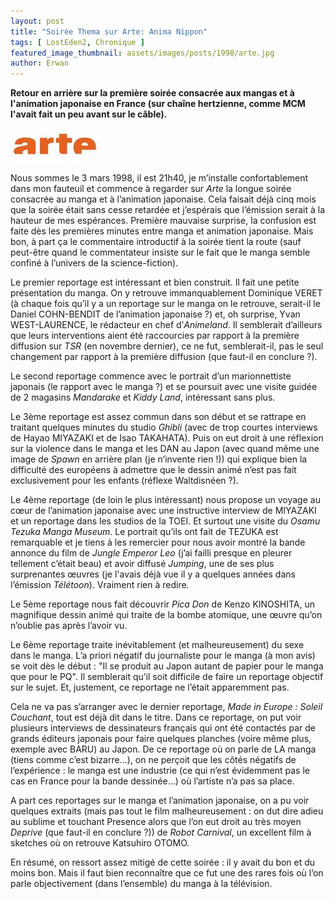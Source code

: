 ```yaml
---
layout: post
title: "Soirée Thema sur Arte: Anima Nippon"
tags: [ LostEden2, Chronique ]
featured_image_thumbnail: assets/images/posts/1998/arte.jpg
author: Erwan
---
```


**Retour en arrière sur la première soirée consacrée aux mangas et à l'animation japonaise en France (sur chaîne hertzienne, comme MCM l'avait fait un peu avant sur le câble).**

![Image](assets/images/posts/1998/arte.jpg#left) 

Nous sommes le 3 mars 1998, il est 21h40, je m’installe confortablement dans mon fauteuil et commence à regarder sur *Arte* la longue soirée consacrée au manga et à l’animation japonaise. Cela faisait déjà cinq mois que la soirée était sans cesse retardée et j’espérais que l’émission serait à la hauteur de mes espérances. Première mauvaise surprise, la confusion est faite dès les premières minutes entre manga et animation japonaise. Mais bon, à part ça le commentaire introductif à la soirée tient la route (sauf peut-être quand le commentateur insiste sur le fait que le manga semble confiné à l’univers de la science-fiction).

Le premier reportage est intéressant et bien construit. Il fait une petite présentation du manga. On y retrouve immanquablement Dominique VERET (à chaque fois qu’il y a un reportage sur le manga on le retrouve, serait-il le Daniel COHN-BENDIT de l’animation japonaise ?) et, oh surprise, Yvan WEST-LAURENCE, le rédacteur en chef d’*Animeland*. Il semblerait d’ailleurs que leurs interventions aient été raccourcies par rapport à la première diffusion sur *TSR* (en novembre dernier), ce ne fut, semblerait-il, pas le seul changement par rapport à la première diffusion (que faut-il en conclure ?).

Le second reportage commence avec le portrait d’un marionnettiste japonais (le rapport avec le manga ?) et se poursuit avec une visite guidée de 2 magasins *Mandarake* et *Kiddy Land*, intéressant sans plus.

Le 3ème reportage est assez commun dans son début et se rattrape en traitant quelques minutes du studio *Ghibli* (avec de trop courtes interviews de Hayao MIYAZAKI et de Isao TAKAHATA). Puis on eut droit à une réflexion sur la violence dans le manga et les DAN au Japon (avec quand même une image de *Spawn* en arrière plan (je n’invente rien !)) qui explique bien la difficulté des européens à admettre que le dessin animé n’est pas fait exclusivement pour les enfants (réflexe Waltdisnéen ?).

Le 4ème reportage (de loin le plus intéressant) nous propose un voyage au cœur de l’animation japonaise avec une instructive interview de MIYAZAKI et un reportage dans les studios de la TOEI. Et surtout une visite du *Osamu Tezuka Manga Museum*. Le portrait qu’ils ont fait de TEZUKA est remarquable et je tiens à les remercier pour nous avoir montré la bande annonce du film de *Jungle Emperor Leo* (j’ai failli presque en pleurer tellement c’était beau) et avoir diffusé *Jumping*, une de ses plus surprenantes œuvres (je l'avais déjà vue il y a quelques années dans l’émission *Télétoon*). Vraiment rien à redire.

Le 5ème reportage nous fait découvrir *Pica Don* de Kenzo KINOSHITA, un magnifique dessin animé qui traite de la bombe atomique, une œuvre qu’on n’oublie pas après l’avoir vu.

Le 6ème reportage traite inévitablement (et malheureusement) du sexe dans le manga. L’a priori négatif du journaliste pour le manga (à mon avis) se voit dès le début : "Il se produit au Japon autant de papier pour le manga que pour le PQ". Il semblerait qu’il soit difficile de faire un reportage objectif sur le sujet. Et, justement, ce reportage ne l’était apparemment pas.

Cela ne va pas s’arranger avec le dernier reportage, *Made in Europe : Soleil Couchant*, tout est déjà dit dans le titre. Dans ce reportage, on put voir plusieurs interviews de dessinateurs français qui ont été contactés par de grands éditeurs japonais pour faire quelques planches (voire même plus, exemple avec BARU) au Japon. De ce reportage où on parle de LA manga (tiens comme c’est bizarre...), on ne perçoit que les côtés négatifs de l’expérience : le manga est une industrie (ce qui n’est évidemment pas le cas en France pour la bande dessinée...) où l’artiste n’a pas sa place.

A part ces reportages sur le manga et l’animation japonaise, on a pu voir quelques extraits (mais pas tout le film malheureusement : on dut dire adieu au sublime et touchant Presence alors que l’on eut droit au très moyen *Deprive* (que faut-il en conclure ?)) de *Robot Carnival*, un excellent film à sketches où on retrouve Katsuhiro OTOMO.

En résumé, on ressort assez mitigé de cette soirée : il y avait du bon et du moins bon. Mais il faut bien reconnaître que ce fut une des rares fois où l’on parle objectivement (dans l’ensemble) du manga à la télévision.

